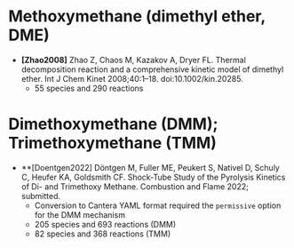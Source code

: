 # Methoxymethane (dimethyl ether, DME)
+ **[Zhao2008]** Zhao Z, Chaos M, Kazakov A, Dryer FL. Thermal decomposition reaction and a comprehensive kinetic model of dimethyl ether. Int J Chem Kinet 2008;40:1–18. doi:10.1002/kin.20285.
    * 55 species and 290 reactions

# Dimethoxymethane (DMM); Trimethoxymethane (TMM)
+ **[Doentgen2022] Döntgen M, Fuller ME, Peukert S, Nativel D, Schuly C, Heufer KA, Goldsmith CF. Shock-Tube Study of the Pyrolysis Kinetics of Di- and Trimethoxy Methane. Combustion and Flame 2022; submitted.
    * Conversion to Cantera YAML format required the `permissive` option for the
    DMM mechanism
    * 205 species and 693 reactions (DMM)
    * 82 species and 368 reactions (TMM)
